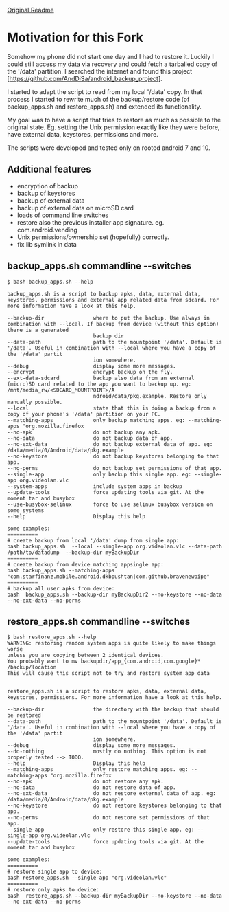 [Original Readme](../README.md)
# Motivation for this Fork
Somehow my phone did not start one day and I had to restore it. Luckily I
could still access my data via recovery and could fetch a tarballed copy
of the '/data' partition. I searched the internet and found this project
[https://github.com/AndDiSa/android_backup_project].

I started to adapt the script to read from my local '/data' copy. In that
process I started to rewrite much of the backup/restore code (of backup_apps.sh
and restore_apps.sh) and extended its functionality.

My goal was to have a script that tries to restore as much as possible to
the original state. Eg. setting the Unix permission exactly like they were
before, have external data, keystores, permissions and more.

The scripts were developed and tested only on rooted android 7 and 10.

## Additional features
- encryption of backup
- backup of keystores
- backup of external data
- backup of external data on microSD card
- loads of command line switches
- restore also the previous installer app signature. eg. com.android.vending
- Unix permissions/ownership set (hopefully) correctly.
- fix lib symlink in data

## backup_apps.sh commandline --switches
```
$ bash backup_apps.sh --help

backup_apps.sh is a script to backup apks, data, external data, keystores, permissions and external app related data from sdcard. For more information have a look at this help.

--backup-dir                where to put the backup. Use always in combination with --local. If backup from device (without this option) there is a generated
                            backup dir
--data-path                 path to the mountpoint '/data'. Default is '/data'. Useful in combination with --local where you have a copy of the '/data' partit
                            ion somewhere.
--debug                     display some more messages.
--encrypt                   encrypt backup on the fly.
--ext-data-sdcard           backup also data from an external (micro)SD card related to the app you want to backup up. eg: /mnt/media_rw/<SDCARD_MOUNTPOINT>/A
                            ndroid/data/pkg.example. Restore only manually possible.
--local                     state that this is doing a backup from a copy of your phone's '/data' partition on your PC.
--matching-apps             only backup matching apps. eg: --matching-apps "org.mozilla.firefox
--no-apk                    do not backup any apk.
--no-data                   do not backup data of app.
--no-ext-data               do not backup external data of app. eg: /data/media/0/Android/data/pkg.example
--no-keystore               do not backup keystores belonging to that app.
--no-perms                  do not backup set permissions of that app.
--single-app                only backup this single app. eg: --single-app org.videolan.vlc
--system-apps               include system apps in backup
--update-tools              force updating tools via git. At the moment tar and busybox
--use-busybox-selinux       force to use selinux busybox version on some systems
--help                      Display this help

some examples:
==========
# create backup from local '/data' dump from single app:
bash backup_apps.sh  --local --single-app org.videolan.vlc --data-path /path/to/datadump  --backup-dir myBackupDir
==========
# create backup from device matching appsingle app:
bash backup_apps.sh --matching-apps "com.starfinanz.mobile.android.dkbpushtan|com.github.bravenewpipe"
==========
# backup all user apks from device:
bash  backup_apps.sh --backup-dir myBackupDir2 --no-keystore --no-data --no-ext-data --no-perms
```

## restore_apps.sh commandline --switches
```
$ bash restore_apps.sh --help
WARNING: restoring random system apps is quite likely to make things worse
unless you are copying between 2 identical devices.
You probably want to mv backupdir/app_{com.android,com.google}* /backup/location
This will cause this script not to try and restore system app data


restore_apps.sh is a script to restore apks, data, external data, keystores, permissions. For more information have a look at this help.

--backup-dir                the directory with the backup that should be restored
--data-path                 path to the mountpoint '/data'. Default is '/data'. Useful in combination with --local where you have a copy of the '/data' partit
                            ion somewhere.
--debug                     display some more messages.
--do-nothing                mostly do nothing. This option is not properly tested --> TODO.
--help                      Display this help
--matching-apps             only restore matching apps. eg: --matching-apps "org.mozilla.firefox
--no-apk                    do not restore any apk.
--no-data                   do not restore data of app.
--no-ext-data               do not restore external data of app. eg: /data/media/0/Android/data/pkg.example
--no-keystore               do not restore keystores belonging to that app.
--no-perms                  do not restore set permissions of that app.
--single-app                only restore this single app. eg: --single-app org.videolan.vlc
--update-tools              force updating tools via git. At the moment tar and busybox

some examples:
==========
# restore single app to device:
bash restore_apps.sh --single-app "org.videolan.vlc"
==========
# restore only apks to device:
bash  restore_apps.sh --backup-dir myBackupDir --no-keystore --no-data --no-ext-data --no-perms
```
